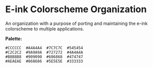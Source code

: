 # E-ink Colorscheme Organization

An organization with a purpose of porting and maintaining the e-ink colorscheme
to multiple applications.

**Palette:**

```
#CCCCCC  #A4A4A4  #7C7C7C  #545454
#C2C2C2  #9A9A9A  #727272  #4A4A4A
#B8B8B8  #909090  #686868  #474747
#AEAEAE  #868686  #5E5E5E  #333333
```
